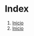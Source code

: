 # Index


1. [Inicio](https://github.com/rprjosexd/rpr)
2. [Inicio](https://github.com/rprjosexd/rpr/blob/main/Historia%20rprjose)

